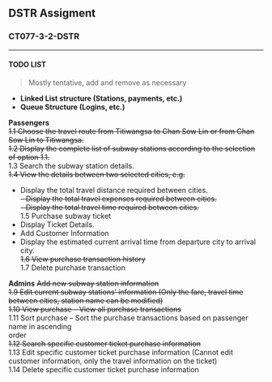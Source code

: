 ## DSTR Assigment
### CT077-3-2-DSTR
------------------------
#### TODO LIST
> Mostly tentative, add and remove as necessary

- **Linked List structure (Stations, payments, etc.)**
- **Queue Structure (Logins, etc.)**

**Passengers**  
~~1.1 Choose the travel route from Titiwangsa to Chan Sow Lin or from Chan Sow Lin to Titiwangsa.~~  
~~1.2 Display the complete list of subway stations according to the selection of option 1.1.~~  
1.3 Search the subway station details.  
~~1.4 View the details between two selected cities, e.g.~~  
- Display the total travel distance required between cities.  
~~- Display the total travel expenses required between cities.~~  
~~- Display the total travel time required between cities.~~  
1.5 Purchase subway ticket  
- Display Ticket Details.  
- Add Customer Information  
- Display the estimated current arrival time from departure city to arrival city.    
~~1.6 View purchase transaction history~~  
1.7 Delete purchase transaction  

**Admins**
~~Add new subway station information~~  
~~1.9 Edit current subway stations’ information (Only the fare, travel time between cities, station name can be modified)~~  
~~1.10 View purchase – View all purchase transactions~~  
1.11 Sort purchase – Sort the purchase transactions based on passenger name in ascending  
order  
~~1.12 Search specific customer ticket purchase information~~  
1.13 Edit specific customer ticket purchase information (Cannot edit customer information, only the travel information on the ticket)  
1.14 Delete specific customer ticket purchase information  